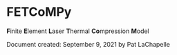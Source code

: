 # FETCoMPy
**F**inite **E**lement **L**aser **T**hermal **Co**mpression **M**odel

Document created: September 9, 2021 by Pat LaChapelle